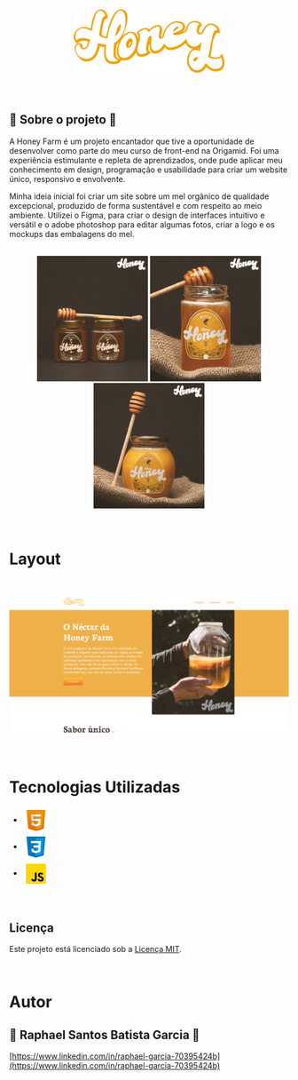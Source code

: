 <h1 align="center"> 
    <img src="./img/Honey.logo%201.svg"/>
</h1>

<br> <!-- Adiciona uma linha vazia após a imagem -->

## 🐝 Sobre o projeto 🐝

<p>A Honey Farm é um projeto encantador que tive a oportunidade de desenvolver como parte do meu curso de front-end na Origamid. Foi uma experiência estimulante e repleta de aprendizados, onde pude aplicar meu conhecimento em design, programação e usabilidade para criar um website único, responsivo e envolvente.</p>
<p>Minha ideia inicial foi criar um site sobre um mel orgânico de qualidade excepcional, produzido de forma sustentável e com respeito ao meio ambiente. Utilizei o Figma, para criar o design de interfaces intuitivo e versátil e o adobe photoshop para editar algumas fotos, criar a logo e os mockups das embalagens do mel.</p>
 <br> <!-- Adiciona uma linha vazia após a imagem -->
 
<div align="center">
<img  src="./img/Honeys/Honey%20cosmic.jpg" width=200px >
<img src="./img/Honeys/honey%20stark.jpg" width=200px >
<img src="./img/Honeys/Honey%20might.jpg" width=200px>
</div>

<br> <!-- Adiciona uma linha vazia após a imagem -->

<h1 > 
  Layout 
</h1>

<br> <!-- Adiciona uma linha vazia após a imagem -->

<div  align="center">
<img  src="./img/foto%20do%20site.jpg"  >
</div>

<br> <!-- Adiciona uma linha vazia após a imagem -->

<h1> 
  Tecnologias Utilizadas
</h1>

<div>

- <img  align="center" src="./img/icons8-html-5-48.png">
- <img  align="center" src="./img/icons8-css3-48.png">
- <img  align="center" src="./img/icons8-javascript-48.png">
  </div>

<br> <!-- Adiciona uma linha vazia após a imagem -->

## Licença

Este projeto está licenciado sob a [Licença MIT](./LICENSE).

<br> <!-- Adiciona uma linha vazia após a imagem -->

<h1> 
  Autor
</h1>

## 🐝 Raphael Santos Batista Garcia 🐝

[https://www.linkedin.com/in/raphael-garcia-70395424b](https://www.linkedin.com/in/raphael-garcia-70395424b)
